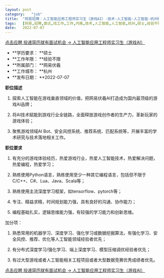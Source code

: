```yaml
---
layout:	post
category:	"job"
title:	"网易招聘：人工智能应用工程师实习生（游戏AI）-技术-人工智能-人工智能-杭州硕士经验不限"
tags:	[网易,招聘,面试,找工作,工作,内推,技术,人工智能,人工智能,杭州,硕士,经验不限]
date:	2022-07-07
---
```


[点击应聘 投递简历就有面试机会 ->  人工智能应用工程师实习生（游戏AI）](http://mobile.bole.netease.com/bole/boleDetail?id=27455&employeeId=346f03c3cda5f04c&key=all)



- **学历要求： **硕士
- **工作年限： **经验不限
- **所属部门： **网易伏羲
- **工作城市： **杭州
- **发布日期： **2022-07-07



**职位描述**

1. 探索人工智能在游戏垂直领域的价值，把网易伏羲AI打造成为国内最顶级的游戏AI品牌；

2. 将AI技术赋能到游戏行业全链路，全面释放游戏创作者的生产力，革新玩家的游戏体验；

3. 聚焦游戏领域AI Bot、安全风控系统、推荐系统、匹配系统等，开展丰富的学术研究与技术落地相关工作。





**职位要求**

1. 有充分的游戏体验经历，热爱游戏行业，热爱人工智能技术，热爱解决问题，热爱编程，热爱学习；

2. 熟练使用Python语言，熟练使用至少一种其它编程语言，包括但不限于C/C++、C#、Lua、Java、Scala等；

3. 熟练使用主流深度学习框架，如tensorflow、pytorch等；

4. 专注、精益求精，时间规划能力强，具有良好的沟通、协作能力；

5. 编程基础扎实，逻辑思维能力强，有较强的学习能力和创新思维。

加分项：

1. 熟悉常用的机器学习、深度学习、强化学习或数据挖掘算法，有强化学习、安全风控、推荐、优化等人工智能领域经验者优先；

2. 有分布式深度学习/强化学习、端上深度学习、模型压缩调优经验者优先；

3. 有过大型游戏或者人工智能相关工程项目或者大型数据竞赛优秀成绩者优先。



[点击应聘 投递简历就有面试机会 ->  人工智能应用工程师实习生（游戏AI）](http://mobile.bole.netease.com/bole/boleDetail?id=27455&employeeId=346f03c3cda5f04c&key=all)